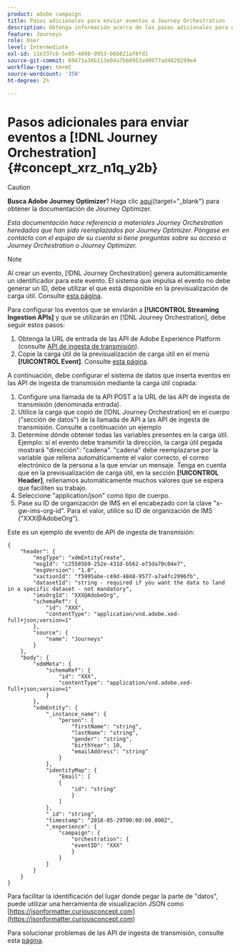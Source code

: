 ```yaml
---
product: adobe campaign
title: Pasos adicionales para enviar eventos a Journey Orchestration
description: Obtenga información acerca de los pasos adicionales para enviar eventos a Journey Orchestration
feature: Journeys
role: User
level: Intermediate
exl-id: 11e337c6-5e05-4898-9953-b6b821af8fd1
source-git-commit: 69471a36b113e04a7bb0953a90977ad4020299e4
workflow-type: tm+mt
source-wordcount: '350'
ht-degree: 2%

---
```


# Pasos adicionales para enviar eventos a [!DNL Journey Orchestration] {#concept_xrz_n1q_y2b}



>[!CAUTION]
>
>**Busca Adobe Journey Optimizer**? Haga clic [aquí](https://experienceleague.adobe.com/es/docs/journey-optimizer/using/ajo-home){target="_blank"} para obtener la documentación de Journey Optimizer.
>
>
>_Esta documentación hace referencia a materiales Journey Orchestration heredados que han sido reemplazados por Journey Optimizer. Póngase en contacto con el equipo de su cuenta si tiene preguntas sobre su acceso a Journey Orchestration o Journey Optimizer._


>[!NOTE]
>
>Al crear un evento, [!DNL Journey Orchestration] genera automáticamente un identificador para este evento. El sistema que impulsa el evento no debe generar un ID, debe utilizar el que está disponible en la previsualización de carga útil. Consulte [esta página](../event/previewing-the-payload.md).

Para configurar los eventos que se enviarán a **[!UICONTROL Streaming Ingestion APIs]** y que se utilizarán en [!DNL Journey Orchestration], debe seguir estos pasos:

1. Obtenga la URL de entrada de las API de Adobe Experience Platform (consulte [API de ingesta de transmisión](https://experienceleague.adobe.com/docs/experience-platform/ingestion/streaming/overview.html?lang=es)).
1. Copie la carga útil de la previsualización de carga útil en el menú **[!UICONTROL Event]**. Consulte [esta página](../event/defining-the-payload-fields.md).

A continuación, debe configurar el sistema de datos que inserta eventos en las API de ingesta de transmisión mediante la carga útil copiada:

1. Configure una llamada de la API POST a la URL de las API de ingesta de transmisión (denominada entrada).
1. Utilice la carga que copió de [!DNL Journey Orchestration] en el cuerpo (&quot;sección de datos&quot;) de la llamada de API a las API de ingesta de transmisión. Consulte a continuación un ejemplo
1. Determine dónde obtener todas las variables presentes en la carga útil. Ejemplo: si el evento debe transmitir la dirección, la carga útil pegada mostrará &quot;dirección&quot;: &quot;cadena&quot;. &quot;cadena&quot; debe reemplazarse por la variable que rellena automáticamente el valor correcto, el correo electrónico de la persona a la que enviar un mensaje. Tenga en cuenta que en la previsualización de carga útil, en la sección **[!UICONTROL Header]**, rellenamos automáticamente muchos valores que se espera que faciliten su trabajo.
1. Seleccione &quot;application/json&quot; como tipo de cuerpo.
1. Pase su ID de organización de IMS en el encabezado con la clave &quot;x-gw-ims-org-id&quot;. Para el valor, utilice su ID de organización de IMS (&quot;XXX@AdobeOrg&quot;).

Este es un ejemplo de evento de API de ingesta de transmisión:

```
{
    "header": {
        "msgType": "xdmEntityCreate",
        "msgId": "c25585b9-252e-431d-b562-e73da70c04e7",
        "msgVersion": "1.0",
        "xactionId": "f5995abe-c49d-4848-9577-a7a4fc2996fb",
        "datasetId": "string - required if you want the data to land in a specific dataset - not mandatory",
        "imsOrgId": "XXX@AdobeOrg",
        "schemaRef": {
            "id": "XXX",
            "contentType": "application/vnd.adobe.xed-full+json;version=1"
        },
        "source": {
            "name": "Journeys"
        }
    },
    "body": {
        "xdmMeta": {
            "schemaRef": {
                "id": "XXX",
                "contentType": "application/vnd.adobe.xed-full+json;version=1"
            }
        },
        "xdmEntity": {
            "_instance_name": {
                "person": {
                    "firstName": "string",
                    "lastName": "string",
                    "gender": "string",
                    "birthYear": 10,
                    "emailAddress": "string"
                }
            },
            "identityMap": {
                "Email": [
                {
                    "id": "string"
                    }
                ]
            },
            "_id": "string",
            "timestamp": "2018-05-29T00:00:00.000Z",
            "_experience": {
                "campaign": {
                    "orchestration": {
                    "eventID": "XXX"
                    }
                }
            }
        }
    }
}
```

Para facilitar la identificación del lugar donde pegar la parte de &quot;datos&quot;, puede utilizar una herramienta de visualización JSON como [https://jsonformatter.curiousconcept.com](https://jsonformatter.curiousconcept.com)

Para solucionar problemas de las API de ingesta de transmisión, consulte esta [página](https://experienceleague.adobe.com/docs/experience-platform/ingestion/streaming/troubleshooting.html).

